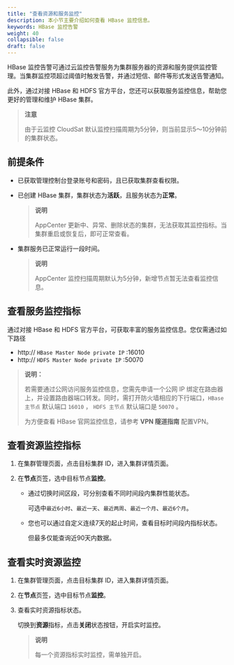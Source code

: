 ```yaml
---
title: "查看资源和服务监控"
description: 本小节主要介绍如何查看 HBase 监控信息。 
keywords: HBase 监控告警
weight: 40
collapsible: false
draft: false
---
```



HBase 监控告警可通过云监控告警服务为集群服务器的资源和服务提供监控管理。当集群监控项超过阈值时触发告警，并通过短信、邮件等形式发送告警通知。

此外，通过对接 HBase 和 HDFS 官方平台，您还可以获取服务监控信息，帮助您更好的管理和维护 HBase 集群。

> **注意**
> 
> 由于云监控 CloudSat 默认监控扫描周期为5分钟，则当前显示5～10分钟前的集群状态。

## 前提条件

- 已获取管理控制台登录账号和密码，且已获取集群查看权限。
- 已创建 HBase 集群，集群状态为**活跃**，且服务状态为**正常**。
  
  > **说明**
  >
  > AppCenter 更新中、异常、删除状态的集群，无法获取其监控指标。当集群重启或恢复后，即可正常查看。
  
- 集群服务已正常运行一段时间。
  
  > **说明**
  >
  > AppCenter 监控扫描周期默认为5分钟，新增节点暂无法查看监控信息。

## 查看服务监控指标

通过对接 HBase 和 HDFS 官方平台，可获取丰富的服务监控信息。您仅需通过如下路径

- http:// `HBase Master Node private IP` :16010
- http:// `HDFS Master Node private IP` :50070

> **说明：**
> 
> 若需要通过公网访问服务监控信息，您需先申请一个公网 IP 绑定在路由器上，并设置路由器端口转发。同时，需打开防火墙相应的下行端口，`HBase 主节点` 默认端口 `16010` ， `HDFS 主节点` 默认端口是 `50070` 。
> 
> 为方便查看 HBase 官网监控信息，请参考 **VPN 隧道指南** 配置VPN。

## 查看资源监控指标

1. 在集群管理页面，点击目标集群 ID，进入集群详情页面。
2. 在**节点**页签，选中目标节点**监控**。

   - 通过切换时间区段，可分别查看不同时间段内集群性能状态。
     
     可选中`最近6小时`、`最近一天`、`最近两周`、`最近一个月`、`最近6个月`。
     
   - 您也可以通过自定义连续7天的起止时间，查看目标时间段内指标状态。
   
     但最多仅能查询近90天内数据。

## 查看实时资源监控

1. 在集群管理页面，点击目标集群 ID，进入集群详情页面。

2. 在**节点**页签，选中目标节点**监控**。
   
3. 查看实时资源指标状态。

   切换到**资源**指标，点击**关闭**状态按钮，开启实时监控。

   > **说明**
   >
   > 每一个资源指标实时监控，需单独开启。
